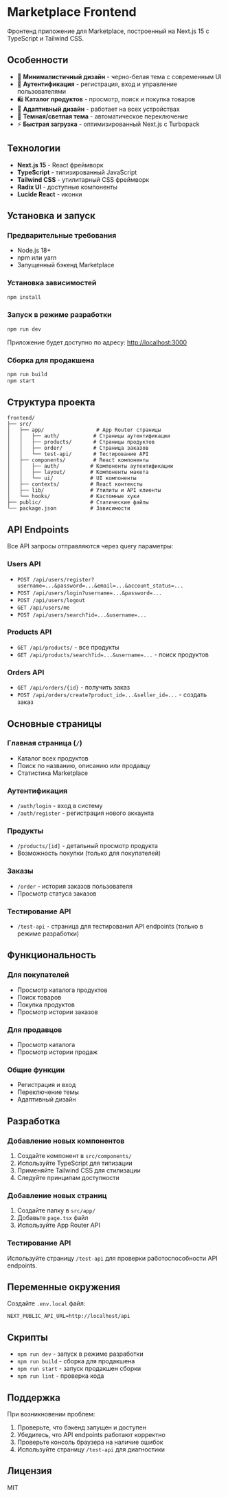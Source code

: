# Marketplace Frontend

Фронтенд приложение для Marketplace, построенный на Next.js 15 с TypeScript и Tailwind CSS.

## Особенности

- 🎨 **Минималистичный дизайн** - черно-белая тема с современным UI
- 🔐 **Аутентификация** - регистрация, вход и управление пользователями
- 🛍️ **Каталог продуктов** - просмотр, поиск и покупка товаров
- 📱 **Адаптивный дизайн** - работает на всех устройствах
- 🌙 **Темная/светлая тема** - автоматическое переключение
- ⚡ **Быстрая загрузка** - оптимизированный Next.js с Turbopack

## Технологии

- **Next.js 15** - React фреймворк
- **TypeScript** - типизированный JavaScript
- **Tailwind CSS** - утилитарный CSS фреймворк
- **Radix UI** - доступные компоненты
- **Lucide React** - иконки

## Установка и запуск

### Предварительные требования

- Node.js 18+ 
- npm или yarn
- Запущенный бэкенд Marketplace

### Установка зависимостей

```bash
npm install
```

### Запуск в режиме разработки

```bash
npm run dev
```

Приложение будет доступно по адресу: [http://localhost:3000](http://localhost:3000)

### Сборка для продакшена

```bash
npm run build
npm start
```

## Структура проекта

```
frontend/
├── src/
│   ├── app/                 # App Router страницы
│   │   ├── auth/           # Страницы аутентификации
│   │   ├── products/       # Страницы продуктов
│   │   ├── order/          # Страница заказов
│   │   └── test-api/       # Тестирование API
│   ├── components/         # React компоненты
│   │   ├── auth/          # Компоненты аутентификации
│   │   ├── layout/        # Компоненты макета
│   │   └── ui/            # UI компоненты
│   ├── contexts/          # React контексты
│   ├── lib/               # Утилиты и API клиенты
│   └── hooks/             # Кастомные хуки
├── public/                # Статические файлы
└── package.json           # Зависимости
```

## API Endpoints

Все API запросы отправляются через query параметры:

### Users API
- `POST /api/users/register?username=...&password=...&email=...&account_status=...`
- `POST /api/users/login?username=...&password=...`
- `POST /api/users/logout`
- `GET /api/users/me`
- `POST /api/users/search?id=...&username=...`

### Products API
- `GET /api/products/` - все продукты
- `GET /api/products/search?id=...&username=...` - поиск продуктов

### Orders API
- `GET /api/orders/{id}` - получить заказ
- `POST /api/orders/create?product_id=...&seller_id=...` - создать заказ

## Основные страницы

### Главная страница (`/`)
- Каталог всех продуктов
- Поиск по названию, описанию или продавцу
- Статистика Marketplace

### Аутентификация
- `/auth/login` - вход в систему
- `/auth/register` - регистрация нового аккаунта

### Продукты
- `/products/[id]` - детальный просмотр продукта
- Возможность покупки (только для покупателей)

### Заказы
- `/order` - история заказов пользователя
- Просмотр статуса заказов

### Тестирование API
- `/test-api` - страница для тестирования API endpoints (только в режиме разработки)

## Функциональность

### Для покупателей
- Просмотр каталога продуктов
- Поиск товаров
- Покупка продуктов
- Просмотр истории заказов

### Для продавцов
- Просмотр каталога
- Просмотр истории продаж

### Общие функции
- Регистрация и вход
- Переключение темы
- Адаптивный дизайн

## Разработка

### Добавление новых компонентов

1. Создайте компонент в `src/components/`
2. Используйте TypeScript для типизации
3. Применяйте Tailwind CSS для стилизации
4. Следуйте принципам доступности

### Добавление новых страниц

1. Создайте папку в `src/app/`
2. Добавьте `page.tsx` файл
3. Используйте App Router API

### Тестирование API

Используйте страницу `/test-api` для проверки работоспособности API endpoints.

## Переменные окружения

Создайте `.env.local` файл:

```env
NEXT_PUBLIC_API_URL=http://localhost/api
```

## Скрипты

- `npm run dev` - запуск в режиме разработки
- `npm run build` - сборка для продакшена
- `npm run start` - запуск продакшен сборки
- `npm run lint` - проверка кода

## Поддержка

При возникновении проблем:

1. Проверьте, что бэкенд запущен и доступен
2. Убедитесь, что API endpoints работают корректно
3. Проверьте консоль браузера на наличие ошибок
4. Используйте страницу `/test-api` для диагностики

## Лицензия

MIT
